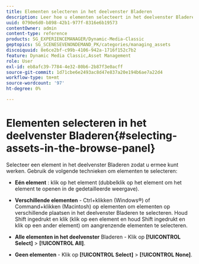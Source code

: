 ```yaml
---
title: Elementen selecteren in het deelvenster Bladeren
description: Leer hoe u elementen selecteert in het deelvenster Bladeren.
uuid: 0790e6d0-b898-42b1-977f-8316e6b19573
contentOwner: admin
content-type: reference
products: SG_EXPERIENCEMANAGER/Dynamic-Media-Classic
geptopics: SG_SCENESEVENONDEMAND_PK/categories/managing_assets
discoiquuid: 8e6ce2bf-c99b-4106-942a-1716f152c7b2
feature: Dynamic Media Classic,Asset Management
role: User
exl-id: eb8afc39-7784-4e32-80b6-2b87f3e0acff
source-git-commit: 1d71cbe6e2493ac8d47e837a20e194b6ae7a22d4
workflow-type: tm+mt
source-wordcount: '97'
ht-degree: 0%

---
```


# Elementen selecteren in het deelvenster Bladeren{#selecting-assets-in-the-browse-panel}

Selecteer een element in het deelvenster Bladeren zodat u ermee kunt werken. Gebruik de volgende technieken om elementen te selecteren:

* **Eén element** : klik op het element (dubbelklik op het element om het element te openen in de gedetailleerde weergave).

* **Verschillende elementen**  - Ctrl+klikken (Windows®) of Command+klikken (Macintosh) op elementen om elementen op verschillende plaatsen in het deelvenster Bladeren te selecteren. Houd Shift ingedrukt en klik (klik op een element en houd Shift ingedrukt en klik op een ander element) om aangrenzende elementen te selecteren.

* **Alle elementen in het deelvenster**  Bladeren - Klik op  **[!UICONTROL Select]** >  **[!UICONTROL All]**.

* **Geen elementen**  - Klik op  **[!UICONTROL Select]** >  **[!UICONTROL None]**.

